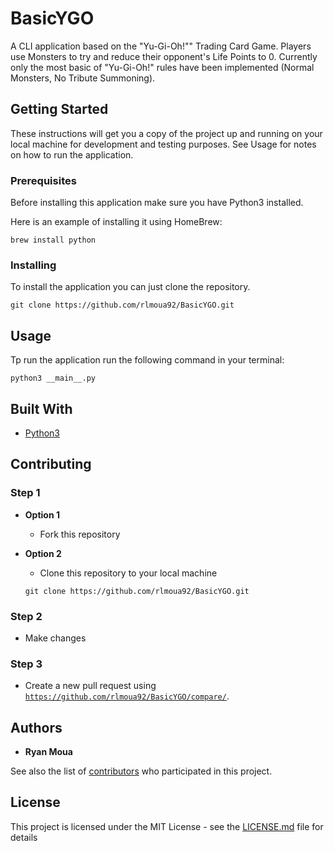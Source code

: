 # BasicYGO

A CLI application based on the "Yu-Gi-Oh!"" Trading Card Game. Players use Monsters to try and reduce their opponent's Life Points to 0. Currently only the most basic of "Yu-Gi-Oh!" rules have been implemented (Normal Monsters, No Tribute Summoning).

## Getting Started

These instructions will get you a copy of the project up and running on your local machine for development and testing purposes. See Usage for notes on how to run the application.

### Prerequisites

Before installing this application make sure you have Python3 installed.

Here is an example of installing it using HomeBrew:

```
brew install python
```

### Installing

To install the application you can just clone the repository.

```
git clone https://github.com/rlmoua92/BasicYGO.git
```

## Usage

Tp run the application run the following command in your terminal:

```
python3 __main__.py
```

## Built With

* [Python3](https://docs.python.org/3.6/tutorial/)

## Contributing

### Step 1

- **Option 1**
    - Fork this repository

- **Option 2**
    - Clone this repository to your local machine
    ```
    git clone https://github.com/rlmoua92/BasicYGO.git
    ```

### Step 2

- Make changes

### Step 3

- Create a new pull request using <a href="https://github.com/rlmoua92/BasicYGO/compare/" target="_blank">`https://github.com/rlmoua92/BasicYGO/compare/`</a>.

## Authors

* **Ryan Moua**

See also the list of [contributors](https://github.com/rlmoua92/BasicYGO/contributors) who participated in this project.

## License

This project is licensed under the MIT License - see the [LICENSE.md](LICENSE.md) file for details
